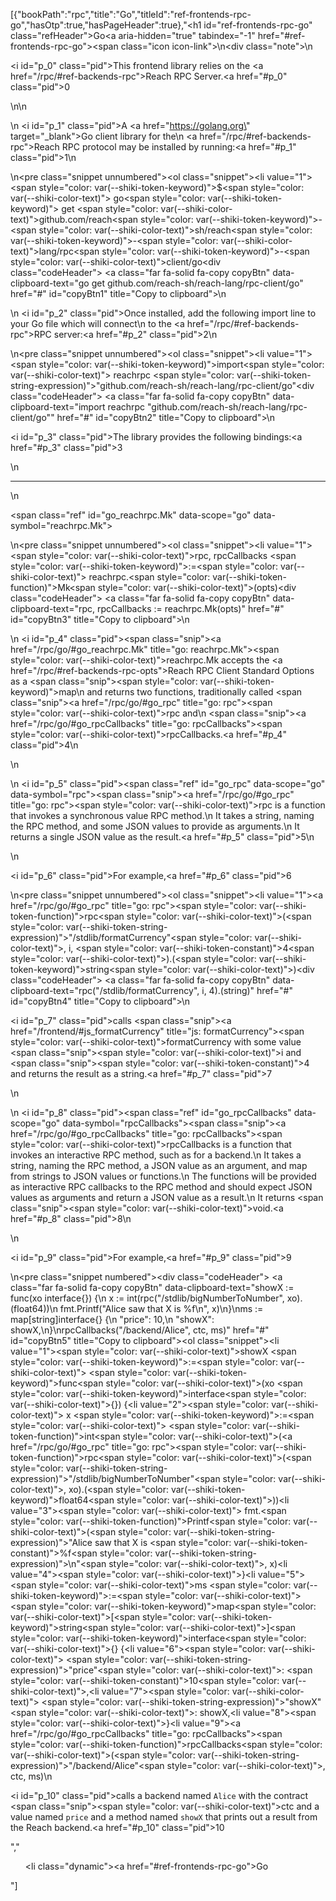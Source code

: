 [{"bookPath":"rpc","title":"Go","titleId":"ref-frontends-rpc-go","hasOtp":true,"hasPageHeader":true},"<h1 id=\"ref-frontends-rpc-go\" class=\"refHeader\">Go<a aria-hidden=\"true\" tabindex=\"-1\" href=\"#ref-frontends-rpc-go\"><span class=\"icon icon-link\"></span></a></h1>\n<div class=\"note\">\n  <p><i id=\"p_0\" class=\"pid\"></i>This frontend library relies on the <a href=\"/rpc/#ref-backends-rpc\">Reach RPC Server</a>.<a href=\"#p_0\" class=\"pid\">0</a></p>\n</div>\n<p>\n  <i id=\"p_1\" class=\"pid\"></i>A <a href=\"https://golang.org\" target=\"_blank\">Go</a> client library for the\n  <a href=\"/rpc/#ref-backends-rpc\">Reach RPC protocol</a> may be installed by running:<a href=\"#p_1\" class=\"pid\">1</a>\n</p>\n<pre class=\"snippet unnumbered\"><ol class=\"snippet\"><li value=\"1\"><span style=\"color: var(--shiki-token-keyword)\">$</span><span style=\"color: var(--shiki-color-text)\"> go</span><span style=\"color: var(--shiki-token-keyword)\"> get </span><span style=\"color: var(--shiki-color-text)\">github.com/reach</span><span style=\"color: var(--shiki-token-keyword)\">-</span><span style=\"color: var(--shiki-color-text)\">sh/reach</span><span style=\"color: var(--shiki-token-keyword)\">-</span><span style=\"color: var(--shiki-color-text)\">lang/rpc</span><span style=\"color: var(--shiki-token-keyword)\">-</span><span style=\"color: var(--shiki-color-text)\">client/go</span></li></ol><div class=\"codeHeader\">&nbsp;<a class=\"far fa-solid fa-copy copyBtn\" data-clipboard-text=\"go get github.com/reach-sh/reach-lang/rpc-client/go\" href=\"#\" id=\"copyBtn1\" title=\"Copy to clipboard\"></a></div></pre>\n<p>\n  <i id=\"p_2\" class=\"pid\"></i>Once installed, add the following import line to your Go file which will connect\n  to the <a href=\"/rpc/#ref-backends-rpc\">RPC server</a>:<a href=\"#p_2\" class=\"pid\">2</a>\n</p>\n<pre class=\"snippet unnumbered\"><ol class=\"snippet\"><li value=\"1\"><span style=\"color: var(--shiki-token-keyword)\">import</span><span style=\"color: var(--shiki-color-text)\"> reachrpc </span><span style=\"color: var(--shiki-token-string-expression)\">\"github.com/reach-sh/reach-lang/rpc-client/go\"</span></li></ol><div class=\"codeHeader\">&nbsp;<a class=\"far fa-solid fa-copy copyBtn\" data-clipboard-text=\"import reachrpc &quot;github.com/reach-sh/reach-lang/rpc-client/go&quot;\" href=\"#\" id=\"copyBtn2\" title=\"Copy to clipboard\"></a></div></pre>\n<p><i id=\"p_3\" class=\"pid\"></i>The library provides the following bindings:<a href=\"#p_3\" class=\"pid\">3</a></p>\n<hr>\n<p><span class=\"ref\" id=\"go_reachrpc.Mk\" data-scope=\"go\" data-symbol=\"reachrpc.Mk\"></span></p>\n<pre class=\"snippet unnumbered\"><ol class=\"snippet\"><li value=\"1\"><span style=\"color: var(--shiki-color-text)\">rpc, rpcCallbacks </span><span style=\"color: var(--shiki-token-keyword)\">:=</span><span style=\"color: var(--shiki-color-text)\"> reachrpc.</span><span style=\"color: var(--shiki-token-function)\">Mk</span><span style=\"color: var(--shiki-color-text)\">(opts)</span></li></ol><div class=\"codeHeader\">&nbsp;<a class=\"far fa-solid fa-copy copyBtn\" data-clipboard-text=\"rpc, rpcCallbacks := reachrpc.Mk(opts)\" href=\"#\" id=\"copyBtn3\" title=\"Copy to clipboard\"></a></div></pre>\n<p>\n  <i id=\"p_4\" class=\"pid\"></i><span class=\"snip\"><a href=\"/rpc/go/#go_reachrpc.Mk\" title=\"go: reachrpc.Mk\"><span style=\"color: var(--shiki-color-text)\">reachrpc.Mk</span></a></span> accepts the <a href=\"/rpc/#ref-backends-rpc-opts\">Reach RPC Client Standard Options</a> as a <span class=\"snip\"><span style=\"color: var(--shiki-token-keyword)\">map</span></span>\n  and returns two functions, traditionally called <span class=\"snip\"><a href=\"/rpc/go/#go_rpc\" title=\"go: rpc\"><span style=\"color: var(--shiki-color-text)\">rpc</span></a></span> and\n  <span class=\"snip\"><a href=\"/rpc/go/#go_rpcCallbacks\" title=\"go: rpcCallbacks\"><span style=\"color: var(--shiki-color-text)\">rpcCallbacks</span></a></span>.<a href=\"#p_4\" class=\"pid\">4</a>\n</p>\n<p>\n  <i id=\"p_5\" class=\"pid\"></i><span class=\"ref\" id=\"go_rpc\" data-scope=\"go\" data-symbol=\"rpc\"></span><span class=\"snip\"><a href=\"/rpc/go/#go_rpc\" title=\"go: rpc\"><span style=\"color: var(--shiki-color-text)\">rpc</span></a></span> is a function that invokes a synchronous value RPC method.\n  It takes a string, naming the RPC method, and some JSON values to provide as arguments.\n  It returns a single JSON value as the result.<a href=\"#p_5\" class=\"pid\">5</a>\n</p>\n<p><i id=\"p_6\" class=\"pid\"></i>For example,<a href=\"#p_6\" class=\"pid\">6</a></p>\n<pre class=\"snippet unnumbered\"><ol class=\"snippet\"><li value=\"1\"><a href=\"/rpc/go/#go_rpc\" title=\"go: rpc\"><span style=\"color: var(--shiki-token-function)\">rpc</span></a><span style=\"color: var(--shiki-color-text)\">(</span><span style=\"color: var(--shiki-token-string-expression)\">\"/stdlib/formatCurrency\"</span><span style=\"color: var(--shiki-color-text)\">, i, </span><span style=\"color: var(--shiki-token-constant)\">4</span><span style=\"color: var(--shiki-color-text)\">).(</span><span style=\"color: var(--shiki-token-keyword)\">string</span><span style=\"color: var(--shiki-color-text)\">)</span></li></ol><div class=\"codeHeader\">&nbsp;<a class=\"far fa-solid fa-copy copyBtn\" data-clipboard-text=\"rpc(&quot;/stdlib/formatCurrency&quot;, i, 4).(string)\" href=\"#\" id=\"copyBtn4\" title=\"Copy to clipboard\"></a></div></pre>\n<p><i id=\"p_7\" class=\"pid\"></i>calls <span class=\"snip\"><a href=\"/frontend/#js_formatCurrency\" title=\"js: formatCurrency\"><span style=\"color: var(--shiki-color-text)\">formatCurrency</span></a></span> with some value <span class=\"snip\"><span style=\"color: var(--shiki-color-text)\">i</span></span> and <span class=\"snip\"><span style=\"color: var(--shiki-token-constant)\">4</span></span> and returns the result as a string.<a href=\"#p_7\" class=\"pid\">7</a></p>\n<p>\n  <i id=\"p_8\" class=\"pid\"></i><span class=\"ref\" id=\"go_rpcCallbacks\" data-scope=\"go\" data-symbol=\"rpcCallbacks\"></span><span class=\"snip\"><a href=\"/rpc/go/#go_rpcCallbacks\" title=\"go: rpcCallbacks\"><span style=\"color: var(--shiki-color-text)\">rpcCallbacks</span></a></span> is a function that invokes an interactive RPC method, such as for a backend.\n  It takes a string, naming the RPC method, a JSON value as an argument, and map from strings to JSON values or functions.\n  The functions will be provided as interactive RPC callbacks to the RPC method and should expect JSON values as arguments and return a JSON value as a result.\n  It returns <span class=\"snip\"><span style=\"color: var(--shiki-color-text)\">void</span></span>.<a href=\"#p_8\" class=\"pid\">8</a>\n</p>\n<p><i id=\"p_9\" class=\"pid\"></i>For example,<a href=\"#p_9\" class=\"pid\">9</a></p>\n<pre class=\"snippet numbered\"><div class=\"codeHeader\">&nbsp;<a class=\"far fa-solid fa-copy copyBtn\" data-clipboard-text=\"showX := func(xo interface{}) {\n  x := int(rpc(&quot;/stdlib/bigNumberToNumber&quot;, xo).(float64))\n  fmt.Printf(&quot;Alice saw that X is %f\\n&quot;, x)\n}\nms := map[string]interface{} {\n  &quot;price&quot;: 10,\n  &quot;showX&quot;: showX,\n}\nrpcCallbacks(&quot;/backend/Alice&quot;, ctc, ms)\" href=\"#\" id=\"copyBtn5\" title=\"Copy to clipboard\"></a></div><ol class=\"snippet\"><li value=\"1\"><span style=\"color: var(--shiki-color-text)\">showX </span><span style=\"color: var(--shiki-token-keyword)\">:=</span><span style=\"color: var(--shiki-color-text)\"> </span><span style=\"color: var(--shiki-token-keyword)\">func</span><span style=\"color: var(--shiki-color-text)\">(xo </span><span style=\"color: var(--shiki-token-keyword)\">interface</span><span style=\"color: var(--shiki-color-text)\">{}) {</span></li><li value=\"2\"><span style=\"color: var(--shiki-color-text)\">  x </span><span style=\"color: var(--shiki-token-keyword)\">:=</span><span style=\"color: var(--shiki-color-text)\"> </span><span style=\"color: var(--shiki-token-function)\">int</span><span style=\"color: var(--shiki-color-text)\">(</span><a href=\"/rpc/go/#go_rpc\" title=\"go: rpc\"><span style=\"color: var(--shiki-token-function)\">rpc</span></a><span style=\"color: var(--shiki-color-text)\">(</span><span style=\"color: var(--shiki-token-string-expression)\">\"/stdlib/bigNumberToNumber\"</span><span style=\"color: var(--shiki-color-text)\">, xo).(</span><span style=\"color: var(--shiki-token-keyword)\">float64</span><span style=\"color: var(--shiki-color-text)\">))</span></li><li value=\"3\"><span style=\"color: var(--shiki-color-text)\">  fmt.</span><span style=\"color: var(--shiki-token-function)\">Printf</span><span style=\"color: var(--shiki-color-text)\">(</span><span style=\"color: var(--shiki-token-string-expression)\">\"Alice saw that X is </span><span style=\"color: var(--shiki-token-constant)\">%f</span><span style=\"color: var(--shiki-token-string-expression)\">\\n\"</span><span style=\"color: var(--shiki-color-text)\">, x)</span></li><li value=\"4\"><span style=\"color: var(--shiki-color-text)\">}</span></li><li value=\"5\"><span style=\"color: var(--shiki-color-text)\">ms </span><span style=\"color: var(--shiki-token-keyword)\">:=</span><span style=\"color: var(--shiki-color-text)\"> </span><span style=\"color: var(--shiki-token-keyword)\">map</span><span style=\"color: var(--shiki-color-text)\">[</span><span style=\"color: var(--shiki-token-keyword)\">string</span><span style=\"color: var(--shiki-color-text)\">]</span><span style=\"color: var(--shiki-token-keyword)\">interface</span><span style=\"color: var(--shiki-color-text)\">{} {</span></li><li value=\"6\"><span style=\"color: var(--shiki-color-text)\">  </span><span style=\"color: var(--shiki-token-string-expression)\">\"price\"</span><span style=\"color: var(--shiki-color-text)\">: </span><span style=\"color: var(--shiki-token-constant)\">10</span><span style=\"color: var(--shiki-color-text)\">,</span></li><li value=\"7\"><span style=\"color: var(--shiki-color-text)\">  </span><span style=\"color: var(--shiki-token-string-expression)\">\"showX\"</span><span style=\"color: var(--shiki-color-text)\">: showX,</span></li><li value=\"8\"><span style=\"color: var(--shiki-color-text)\">}</span></li><li value=\"9\"><a href=\"/rpc/go/#go_rpcCallbacks\" title=\"go: rpcCallbacks\"><span style=\"color: var(--shiki-token-function)\">rpcCallbacks</span></a><span style=\"color: var(--shiki-color-text)\">(</span><span style=\"color: var(--shiki-token-string-expression)\">\"/backend/Alice\"</span><span style=\"color: var(--shiki-color-text)\">, ctc, ms)</span></li></ol></pre>\n<p><i id=\"p_10\" class=\"pid\"></i>calls a backend named <code>Alice</code> with the contract <span class=\"snip\"><span style=\"color: var(--shiki-color-text)\">ctc</span></span> and a value named <code>price</code> and a method named <code>showX</code> that prints out a result from the Reach backend.<a href=\"#p_10\" class=\"pid\">10</a></p>","<ul><li class=\"dynamic\"><a href=\"#ref-frontends-rpc-go\">Go</a></li></ul>"]